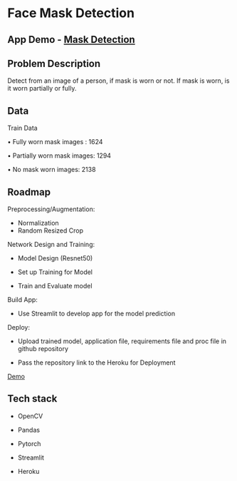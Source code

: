 # Face Mask Detection

## App Demo - [Mask Detection](https://mask-on-detection.herokuapp.com/)


## Problem Description

Detect from an image of a person, if mask is worn or not. If mask is worn, is it worn partially or fully.




## Data

Train Data

• Fully worn mask images : 1624

• Partially worn mask images: 1294 

• No mask worn images: 2138



## Roadmap

Preprocessing/Augmentation:

- Normalization
- Random Resized Crop

Network Design and Training:

- Model Design (Resnet50)

- Set up Training for Model

- Train and Evaluate model

Build App:

- Use Streamlit to develop app for the model prediction

Deploy:

- Upload trained model, application file, requirements file and proc file in github repository

- Pass the repository link to the Heroku for Deployment

[Demo](https://mask-on-detection.herokuapp.com/)

## Tech stack

- OpenCV

- Pandas

- Pytorch

- Streamlit

- Heroku
